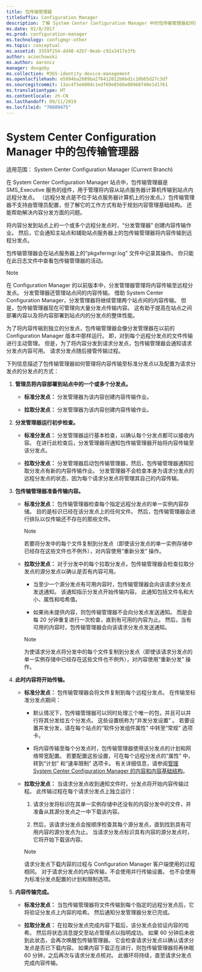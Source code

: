 ```yaml
---
title: 包传输管理器
titleSuffix: Configuration Manager
description: 了解 System Center Configuration Manager 中的包传输管理器如何将内容从站点服务器传输到远程分发点。
ms.date: 02/8/2017
ms.prod: configuration-manager
ms.technology: configmgr-other
ms.topic: conceptual
ms.assetid: 3359f254-dd48-42b7-9eab-c92a3417e3fb
author: aczechowski
ms.author: aaroncz
manager: dougeby
ms.collection: M365-identity-device-management
ms.openlocfilehash: e5994ba2689ba276412012b6bd1c18b65d27c3df
ms.sourcegitcommit: 13ac4f5e600dc1edf69e8566e00968f40e1d1761
ms.translationtype: HT
ms.contentlocale: zh-CN
ms.lasthandoff: 09/11/2019
ms.locfileid: "70889475"
---
```

# <a name="package-transfer-manager-in-system-center-configuration-manager"></a>System Center Configuration Manager 中的包传输管理器

适用范围：  System Center Configuration Manager (Current Branch)

在 System Center Configuration Manager 站点中，包传输管理器是 SMS_Executive 服务的组件，用于管理将内容从站点服务器计算机传输到站点内远程分发点。 （远程分发点是不位于站点服务器计算机上的分发点。）包传输管理器不支持由管理员配置，但了解它的工作方式有助于规划内容管理基础结构。 还能帮助解决内容分发方面的问题。


将内容分发到站点上的一个或多个远程分发点时，“分发管理器”  创建内容传输作业。 然后，它会通知主站点和辅助站点服务器上的包传输管理器将内容传输到远程分发点。

 包传输管理器会在站点服务器上的“pkgxfermgr.log”  文件中记录其操作。 你只能在此日志文件中查看包传输管理器的活动。  

> [!NOTE]  
>  在 Configuration Manager 的以前版本中，分发管理器管理将内容传输至远程分发点。 分发管理器还管理站点间的内容传输。 借助 System Center Configuration Manager，分发管理器将继续管理两个站点间的内容传输。 但是，包传输管理器现在可管理向大量分发点传输内容。 这有助于提高在站点之间部署内容以及将内容部署到站点内的分发点的整体性能。  

为了将内容传输到独立的分发点，包传输管理器会像分发管理器在以前的 Configuration Manager 版本中那样运行。 即，对到每个远程分发点的文件传输进行主动管理。 但是，为了将内容分发到请求分发点，包传输管理器会通知请求分发点内容可用。 请求分发点随后接管传输过程。  

下列信息描述了包传输管理器如何管理将内容传输至标准分发点以及配置为请求分发点的分发点的方式：
1.  **管理员将内容部署到站点中的一个或多个分发点。**  

    -   **标准分发点：** 分发管理器为该内容创建内容传输作业。  

    -   **拉取分发点：** 分发管理器为该内容创建内容传输作业。  

2.  **分发管理器运行初步检查。**  

    -   **标准分发点：** 分发管理器运行基本检查，以确认每个分发点都可以接收内容。 在进行此检查后，分发管理器将通知包传输管理器开始将内容传输至该分发点。  

    -   **拉取分发点：** 分发管理器启动包传输管理器，然后，包传输管理器通知拉取分发点有新的内容传输作业。 分发管理器不会检查本身为请求分发点的远程分发点的状态，因为每个请求分发点将管理其自己的内容传输。  

3.  **包传输管理器准备传输内容。**  

    -   **标准分发点：** 包传输管理器检查每个指定远程分发点的单一实例内容存储。 目的是标识已经在该分发点上的任何文件。 然后，包传输管理器会进行排队以仅传输还不存在的那些文件。  

        > [!NOTE]  
        >  若要将分发中的每个文件复制到分发点（即使该分发点的单一实例存储中已经存在这些文件也不例外），对内容使用“重新分发”  操作。  

    -   **拉取分发点：** 对于分发中的每个拉取分发点，包传输管理器会检查拉取分发点的源分发点以确认是否有内容可用。  

        -   当至少一个源分发点有可用内容时，包传输管理器会向该请求分发点发送通知。 该通知指示分发点开始传输内容。 此通知包括文件名和大小、属性和哈希值。  

        -   如果尚未提供内容，则包传输管理器不会向分发点发送通知。 而是会每 20 分钟重复进行一次检查，直到有可用的内容为止。 然后，当有可用的内容时，包传输管理器会向该请求分发点发送通知。  

        > [!NOTE]  
        >  为使请求分发点将分发中的每个文件复制到分发点（即使该请求分发点的单一实例存储中已经存在这些文件也不例外），对内容使用“重新分发”  操作。  

4.  **此时内容将开始传输。**  

    -   **标准分发点：** 包传输管理器会将文件复制到每个远程分发点。 在传输至标准分发点期间：  

        -   默认情况下，包传输管理器可以同时处理三个唯一的包，并且可以并行将其分发给五个分发点。 这些设置统称为“并发分发设置”  。 若要设置并发分发，请在每个站点的“软件分发组件属性”  中转至“常规”  选项卡。  

        -   将内容传输至每个分发点时，包传输管理器使用该分发点的计划和网络带宽配置。 若要配置这些设置，可在每个远程分发点的“属性”  中，转到“计划”  和“速率限制”  选项卡。 有关详细信息，请参阅[管理 System Center Configuration Manager 的内容和内容基础结构](../../../core/servers/deploy/configure/manage-content-and-content-infrastructure.md)。  

    -   **拉取分发点：** 当请求分发点收到通知文件时，分发点将开始内容传输过程。 此传输过程在每个请求分发点上独立运行：  

        1.   请求分发将标识在其单一实例存储中还没有的内容分发中的文件，并准备从其源分发点之一中下载该内容。  

        2.   然后，该请求分发点会按顺序检查其每个源分发点，直到找到具有可用内容的源分发点为止。 当请求分发点标识具有内容的源分发点时，它将开始下载该内容。  

        > [!NOTE]  
        >  请求分发点下载内容的过程与 Configuration Manager 客户端使用的过程相同。 对于请求分发点的内容传输，不会使用并行传输设置。 也不会使用为标准分发点配置的计划和限制选项。  

5.  **内容传输完成。**  

    -   **标准分发点：** 当包传输管理器将文件传输到每个指定的远程分发点后，它将验证分发点上内容的哈希。 然后通知分发管理器分发已完成。  

    -   **拉取分发点：** 在拉取分发点完成内容下载后，该分发点会验证内容的哈希。 然后将状态消息提交至站点管理点以指明成功。 如果 60 分钟后未收到此状态，会再次唤醒包传输管理器。 它会检查请求分发点以确认请求分发点是否已下载内容。 如果内容下载正在进行，则包传输管理器将再休眠 60 分钟，之后再次与请求分发点核对。 此循环将持续，直至请求分发点完成内容传输。  

